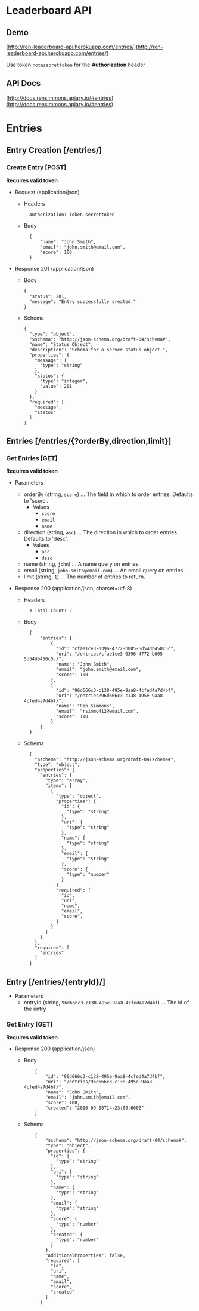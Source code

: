 # Leaderboard API

## Demo

[http://ren-leaderboard-api.herokuapp.com/entries/](http://ren-leaderboard-api.herokuapp.com/entries/)

Use token `notasecrettoken` for the __Authorization__ header

## API Docs
[http://docs.rensimmons.apiary.io/#entries](http://docs.rensimmons.apiary.io/#entries)

# Entries

## Entry Creation [/entries/]

### Create Entry [POST]

  **Requires valid token**

  + Request (application/json)


    + Headers

            Authorization: Token secrettoken

    + Body

            {
                "name": "John Smith",
                "email": "john.smith@email.com",
                "score": 100
            }

  + Response 201 (application/json)

      + Body

            {
              "status": 201,
              "message": "Entry successfully created."
            }

      + Schema

            {
              "type": "object",
              "$schema": "http://json-schema.org/draft-04/schema#",
              "name": "Status Object",
              "description": "Schema for a server status object.",
              "properties": {
                "message": {
                  "type": "string"
                },
                "status": {
                  "type": "integer",
                  "value": 201
                }
              },
              "required": [
                "message",
                "status"
              ]
            }

## Entries [/entries/{?orderBy,direction,limit}]

### Get Entries [GET]

**Requires valid token**

+ Parameters
    + orderBy (string, `score`) ... The field in which to order entries. Defaults to 'score'.
        + Values
            + `score`
            + `email`
            + `name`
    + direction (string, `asc`) ... The direction in which to order entries. Defaults to 'desc'.
        + Values
            + `asc`
            + `desc`
    + name (string, `john`) ... A name query on entries.
    + email (string, `john.smith@email.com`) ... An email query on entries.
    + limit (string, `1`) ... The number of entries to return.


+ Response 200 (application/json; charset=utf-8)

    + Headers

            X-Total-Count: 2

    + Body

            {
                "entries": [
                    {
                      "id": "cfae1ce3-0396-4772-b005-5d54db450c5c",
                      "uri": "/entries/cfae1ce3-0396-4772-b005-5d54db450c5c/",
                      "name": "John Smith",
                      "email": "john.smith@email.com",
                      "score": 100
                    },
                    {
                      "id": "96d666c3-c138-495e-9aa8-4cfed4a7d4bf",
                      "uri": "/entries/96d666c3-c138-495e-9aa8-4cfed4a7d4bf/",
                      "name": "Ren Simmons",
                      "email": "rsimmo412@email.com",
                      "score": 110
                    }
                ]
            }

    + Schema

            {
              "$schema": "http://json-schema.org/draft-04/schema#",
              "type": "object",
              "properties": {
                "entries": {
                  "type": "array",
                  "items": [
                    {
                      "type": "object",
                      "properties": {
                        "id": {
                          "type": "string"
                        },
                        "uri": {
                          "type": "string"
                        },
                        "name": {
                          "type": "string"
                        },
                        "email": {
                          "type": "string"
                        },
                        "score": {
                          "type": "number"
                        }
                      },
                      "required": [
                        "id",
                        "uri",
                        "name",
                        "email",
                        "score",
                      ]
                    }
                  ]
                }
              },
              "required": [
                "entries"
              ]
            }

## Entry [/entries/{entryId}/]

+ Parameters
    + entryId (string, `96d666c3-c138-495e-9aa8-4cfed4a7d4bf`) ... The id of the entry

### Get Entry [GET]

  **Requires valid token**

  + Response 200 (application/json)

    + Body

              {
                  "id": "96d666c3-c138-495e-9aa8-4cfed4a7d4bf",
                  "uri": "/entries/96d666c3-c138-495e-9aa8-4cfed4a7d4bf/",
                  "name": "John Smith",
                  "email": "john.smith@email.com",
                  "score": 100,
                  "created": "2016-09-08T14:23:00.600Z"
              }

    + Schema

              {
                  "$schema": "http://json-schema.org/draft-04/schema#",
                  "type": "object",
                  "properties": {
                    "id": {
                      "type": "string"
                    },
                    "uri": {
                      "type": "string"
                    },
                    "name": {
                      "type": "string"
                    },
                    "email": {
                      "type": "string"
                    },
                    "score": {
                      "type": "number"
                    },
                    "created": {
                      "type": "number"
                    }
                  },
                  "additionalProperties": false,
                  "required": [
                    "id",
                    "uri",
                    "name",
                    "email",
                    "score",
                    "created"
                  ]
                }
